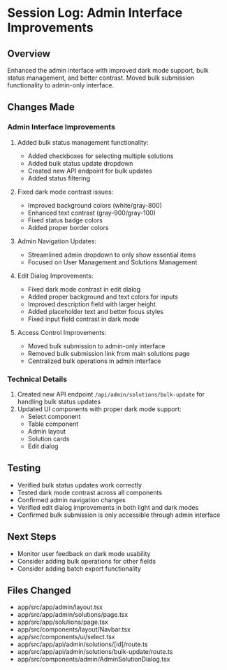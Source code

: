 # Session Log: Admin Interface Improvements

## Overview
Enhanced the admin interface with improved dark mode support, bulk status management, and better contrast. Moved bulk submission functionality to admin-only interface.

## Changes Made

### Admin Interface Improvements
1. Added bulk status management functionality:
   - Added checkboxes for selecting multiple solutions
   - Added bulk status update dropdown
   - Created new API endpoint for bulk updates
   - Added status filtering

2. Fixed dark mode contrast issues:
   - Improved background colors (white/gray-800)
   - Enhanced text contrast (gray-900/gray-100)
   - Fixed status badge colors
   - Added proper border colors

3. Admin Navigation Updates:
   - Streamlined admin dropdown to only show essential items
   - Focused on User Management and Solutions Management

4. Edit Dialog Improvements:
   - Fixed dark mode contrast in edit dialog
   - Added proper background and text colors for inputs
   - Improved description field with larger height
   - Added placeholder text and better focus styles
   - Fixed input field contrast in dark mode

5. Access Control Improvements:
   - Moved bulk submission to admin-only interface
   - Removed bulk submission link from main solutions page
   - Centralized bulk operations in admin interface

### Technical Details
1. Created new API endpoint `/api/admin/solutions/bulk-update` for handling bulk status updates
2. Updated UI components with proper dark mode support:
   - Select component
   - Table component
   - Admin layout
   - Solution cards
   - Edit dialog

## Testing
- Verified bulk status updates work correctly
- Tested dark mode contrast across all components
- Confirmed admin navigation changes
- Verified edit dialog improvements in both light and dark modes
- Confirmed bulk submission is only accessible through admin interface

## Next Steps
- Monitor user feedback on dark mode usability
- Consider adding bulk operations for other fields
- Consider adding batch export functionality

## Files Changed
- app/src/app/admin/layout.tsx
- app/src/app/admin/solutions/page.tsx
- app/src/app/solutions/page.tsx
- app/src/components/layout/Navbar.tsx
- app/src/components/ui/select.tsx
- app/src/app/api/admin/solutions/[id]/route.ts
- app/src/app/api/admin/solutions/bulk-update/route.ts
- app/src/components/admin/AdminSolutionDialog.tsx